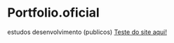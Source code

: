 # Portfolio.oficial
 estudos desenvolvimento (publicos)
<a href="https://jefersonsilvaa.github.io/Portfolio.oficial/projetos_all/projeto_login/index_projeto01.html">Teste do site aqui!</a>
